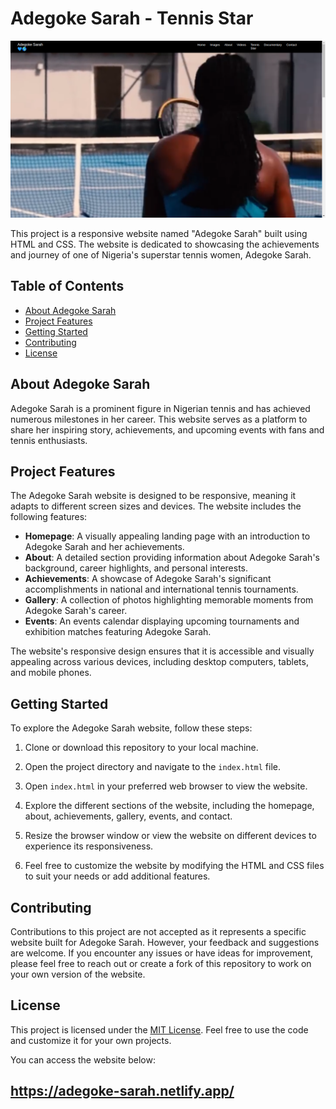 # Adegoke Sarah -  Tennis Star 

![Adegoke Sarah Website](Screenshot_2023-06-14_07_47_45.png)

This project is a responsive website named "Adegoke Sarah" built using HTML and CSS. The website is dedicated to showcasing the achievements and journey of one of Nigeria's superstar tennis women, Adegoke Sarah.

## Table of Contents

- [About Adegoke Sarah](#about-adegoke-sarah)
- [Project Features](#project-features)
- [Getting Started](#getting-started)
- [Contributing](#contributing)
- [License](#license)

## About Adegoke Sarah

Adegoke Sarah is a prominent figure in Nigerian tennis and has achieved numerous milestones in her career. This website serves as a platform to share her inspiring story, achievements, and upcoming events with fans and tennis enthusiasts.

## Project Features

The Adegoke Sarah website is designed to be responsive, meaning it adapts to different screen sizes and devices. The website includes the following features:

- **Homepage**: A visually appealing landing page with an introduction to Adegoke Sarah and her achievements.
- **About**: A detailed section providing information about Adegoke Sarah's background, career highlights, and personal interests.
- **Achievements**: A showcase of Adegoke Sarah's significant accomplishments in national and international tennis tournaments.
- **Gallery**: A collection of photos highlighting memorable moments from Adegoke Sarah's career.
- **Events**: An events calendar displaying upcoming tournaments and exhibition matches featuring Adegoke Sarah.

The website's responsive design ensures that it is accessible and visually appealing across various devices, including desktop computers, tablets, and mobile phones.

## Getting Started

To explore the Adegoke Sarah website, follow these steps:

1. Clone or download this repository to your local machine.

2. Open the project directory and navigate to the `index.html` file.

3. Open `index.html` in your preferred web browser to view the website.

4. Explore the different sections of the website, including the homepage, about, achievements, gallery, events, and contact.

5. Resize the browser window or view the website on different devices to experience its responsiveness.

6. Feel free to customize the website by modifying the HTML and CSS files to suit your needs or add additional features.

## Contributing

Contributions to this project are not accepted as it represents a specific website built for Adegoke Sarah. However, your feedback and suggestions are welcome. If you encounter any issues or have ideas for improvement, please feel free to reach out or create a fork of this repository to work on your own version of the website.

## License

This project is licensed under the [MIT License](LICENSE). Feel free to use the code and customize it for your own projects.

You can access the website below:

##  https://adegoke-sarah.netlify.app/
